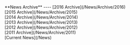 <div class='linkbox'>**News Archive**
----
[2016 Archive](/News/Archive/2016)<br />
[2015 Archive](/News/Archive/2015)<br />
[2014 Archive](/News/Archive/2014)<br />
[2013 Archive](/News/Archive/2013)<br />
[2012 Archive](/News/Archive/2012)<br />
[2011 Archive](/News/Archive/2011)<br />
[Current News](/News)
</div>
